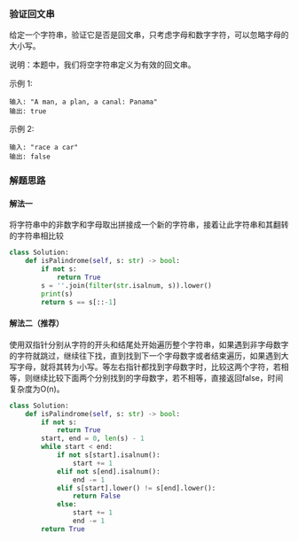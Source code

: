 ### 验证回文串

给定一个字符串，验证它是否是回文串，只考虑字母和数字字符，可以忽略字母的大小写。

说明：本题中，我们将空字符串定义为有效的回文串。

示例 1:

```text
输入: "A man, a plan, a canal: Panama"
输出: true
```

示例 2:

```text
输入: "race a car"
输出: false
```

### 解题思路

#### 解法一

将字符串中的非数字和字母取出拼接成一个新的字符串，接着让此字符串和其翻转的字符串相比较

```python
class Solution:
    def isPalindrome(self, s: str) -> bool:
        if not s:
            return True
        s = ''.join(filter(str.isalnum, s)).lower()
        print(s)
        return s == s[::-1]
```

#### 解法二（推荐）

使用双指针分别从字符的开头和结尾处开始遍历整个字符串，如果遇到非字母数字的字符就跳过，继续往下找，直到找到下一个字母数字或者结束遍历，如果遇到大写字母，就将其转为小写。等左右指针都找到字母数字时，比较这两个字符，若相等，则继续比较下面两个分别找到的字母数字，若不相等，直接返回false，时间复杂度为O(n)。

```python
class Solution:
    def isPalindrome(self, s: str) -> bool:
        if not s:
            return True
        start, end = 0, len(s) - 1
        while start < end:
            if not s[start].isalnum():
                start += 1
            elif not s[end].isalnum():
                end -= 1
            elif s[start].lower() != s[end].lower():
                return False
            else:
                start += 1
                end -= 1
        return True
```